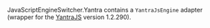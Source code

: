 JavaScriptEngineSwitcher.Yantra contains a `YantraJsEngine` adapter (wrapper for the [YantraJS](https://yantrajs.com) version 1.2.290).